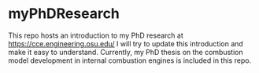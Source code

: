 # myPhDResearch
This repo hosts an introduction to my PhD research at https://cce.engineering.osu.edu/
I will try to update this introduction and make it easy to understand.
Currently, my PhD thesis on the combustion model development in internal combustion engines is included in this repo.
